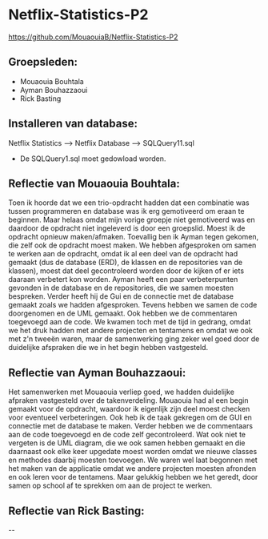 # Netflix-Statistics-P2
https://github.com/MouaouiaB/Netflix-Statistics-P2

## Groepsleden:
* Mouaouia Bouhtala
* Ayman Bouhazzaoui 
* Rick Basting 

## Installeren van database:
Netflix Statistics --> Netflix Database --> SQLQuery11.sql 
- De SQLQuery1.sql moet gedowload worden.


## Reflectie van Mouaouia Bouhtala:
Toen ik hoorde dat we een trio-opdracht hadden dat een combinatie was tussen programmeren en database was ik erg gemotiveerd om eraan te beginnen. Maar helaas omdat mijn vorige groepje niet gemotiveerd was en daardoor de opdracht niet ingeleverd is door een groepslid. Moest ik de opdracht opnieuw maken/afmaken. Toevallig ben ik Ayman tegen gekomen, die zelf ook de opdracht moest maken. We hebben afgesproken om samen te werken aan de opdracht, omdat ik al een deel van de opdracht had gemaakt (dus de database (ERD), de klassen en de repositories van de klassen), moest dat deel gecontroleerd worden door de kijken of er iets daaraan verbetert kon worden. Ayman heeft een paar verbeterpunten gevonden in de database en de repositories, die we samen moesten bespreken. Verder heeft hij de Gui en de connectie met de database gemaakt zoals we hadden afgesproken. Tevens hebben we samen de code doorgenomen en de UML gemaakt. Ook hebben we de commentaren toegevoegd aan de code. We kwamen toch met de tijd in gedrang, omdat we het druk hadden met andere projecten en tentamens en omdat we ook met z'n tweeën waren, maar de samenwerking ging zeker wel goed door de duidelijke afspraken die we in het begin hebben vastgesteld.

## Reflectie van Ayman Bouhazzaoui:
Het samenwerken met Mouaouia verliep goed, we hadden duidelijke afpraken vastgesteld over de takenverdeling. Mouaouia had al een begin gemaakt voor de opdracht, waardoor ik eigenlijk zijn deel moest checken voor eventueel verbeteringen. Ook heb ik de taak gekregen om de GUI en connectie met de database te maken. Verder hebben we de commentaars aan de code toegevoegd en de code zelf gecontroleerd. Wat ook niet te vergeten is de UML diagram, die we ook samen hebben gemaakt en die daarnaast ook elke keer upgedate moest worden omdat we nieuwe classes en methodes daarbij moesten toevoegen. We waren wel laat begonnen met het maken van de applicatie omdat we andere projecten moesten afronden en ook leren voor de tentamens. Maar gelukkig hebben we het geredt, door samen op school af te sprekken om aan de project te werken.

## Reflectie van Rick Basting:
--
